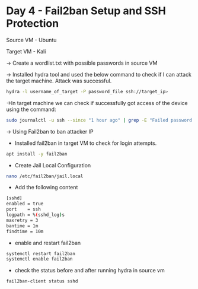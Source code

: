 # Day 4 - Fail2ban Setup and SSH Protection

Source VM - Ubuntu

Target VM - Kali

-> Create a wordlist.txt with possible passwords in source VM

-> Installed hydra tool and used the below command to check if I can attack the target machine. Attack was successful.

```bash
hydra -l username_of_target -P password_file ssh://target_ip>
```

->In target machine we can check if successfully got access of the device using the command:

```bash
sudo journalctl -u ssh --since "1 hour ago" | grep -E "Failed password|Accepted password|Connection closed"
```

-> Using Fail2ban to ban attacker IP
- Installed fail2ban in target VM to check for login attempts. 
```bash
apt install -y fail2ban
```

- Create Jail Local Configuration 
```bash
nano /etc/fail2ban/jail.local
```

- Add the following content
```bash
[sshd]
enabled = true
port    = ssh
logpath = %(sshd_log)s
maxretry = 3
bantime = 1m
findtime = 10m
```

- enable and restart fail2ban
```bash
systemctl restart fail2ban
systemctl enable fail2ban
```

- check the status before and after running hydra in source vm
```bash
fail2ban-client status sshd
```